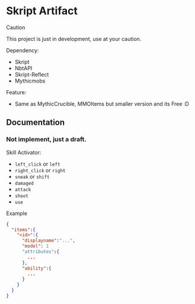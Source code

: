 # Skript Artifact

> [!CAUTION]
> This project is just in development, use at your caution.

Dependency:
- Skript
- NbtAPI
- Skript-Reflect
- Mythicmobs

Feature:
- Same as MythicCrucible, MMOItems but smaller version and its Free :D

## Documentation
### Not implement, just a draft.

Skill Activator:
- `left_click` or  `left`
- `right_click` or `right`
- `sneak` or `shift`
- `damaged`
- `attack`
- `shoot`
- `use`

Example

```json
{
  "items":{
    "<id>":{
      "displayname":"...",
      "model": 1
      "attributes":{
        ...
      },
      "ability":{
        ...
      }
    }
  }
}
```
